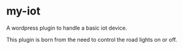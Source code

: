 # my-iot
A wordpress plugin to handle a basic iot device.

This plugin is born from the need to control the road lights on or off.
